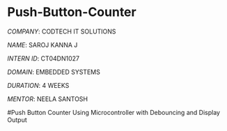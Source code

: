 # Push-Button-Counter

*COMPANY*: CODTECH IT SOLUTIONS

*NAME*: SAROJ KANNA J

*INTERN ID*: CT04DN1027

*DOMAIN*: EMBEDDED SYSTEMS

*DURATION*: 4 WEEKS

*MENTOR*: NEELA SANTOSH

#Push Button Counter Using Microcontroller with Debouncing and Display Output

